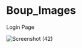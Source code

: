 # Boup_Images

Login Page 



![Screenshot (42)](https://github.com/s-m-saqlain/Boup_Images/assets/107604970/8fb7e1e2-1228-4e31-bc76-bcd609b4eb1d)
